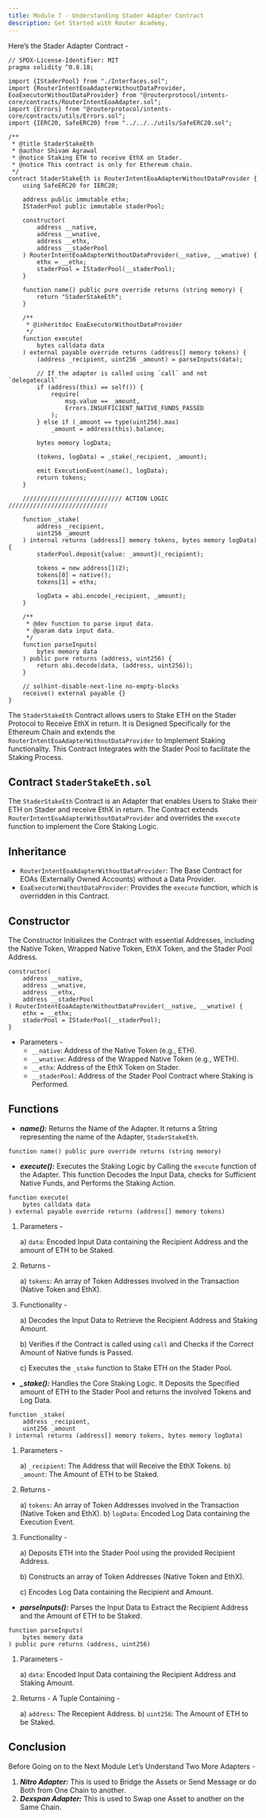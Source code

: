 ```yaml
---
title: Module 7 - Understanding Stader Adapter Contract 
description: Get Started with Router Academy.
---
```


Here’s the Stader Adapter Contract -

```
// SPDX-License-Identifier: MIT
pragma solidity ^0.8.18;

import {IStaderPool} from "./Interfaces.sol";
import {RouterIntentEoaAdapterWithoutDataProvider, EoaExecutorWithoutDataProvider} from "@routerprotocol/intents-core/contracts/RouterIntentEoaAdapter.sol";
import {Errors} from "@routerprotocol/intents-core/contracts/utils/Errors.sol";
import {IERC20, SafeERC20} from "../../../utils/SafeERC20.sol";

/**
 * @title StaderStakeEth
 * @author Shivam Agrawal
 * @notice Staking ETH to receive EthX on Stader.
 * @notice This contract is only for Ethereum chain.
 */
contract StaderStakeEth is RouterIntentEoaAdapterWithoutDataProvider {
    using SafeERC20 for IERC20;

    address public immutable ethx;
    IStaderPool public immutable staderPool;

    constructor(
        address __native,
        address __wnative,
        address __ethx,
        address __staderPool
    ) RouterIntentEoaAdapterWithoutDataProvider(__native, __wnative) {
        ethx = __ethx;
        staderPool = IStaderPool(__staderPool);
    }

    function name() public pure override returns (string memory) {
        return "StaderStakeEth";
    }

    /**
     * @inheritdoc EoaExecutorWithoutDataProvider
     */
    function execute(
        bytes calldata data
    ) external payable override returns (address[] memory tokens) {
        (address _recipient, uint256 _amount) = parseInputs(data);

        // If the adapter is called using `call` and not `delegatecall`
        if (address(this) == self()) {
            require(
                msg.value == _amount,
                Errors.INSUFFICIENT_NATIVE_FUNDS_PASSED
            );
        } else if (_amount == type(uint256).max)
            _amount = address(this).balance;

        bytes memory logData;

        (tokens, logData) = _stake(_recipient, _amount);

        emit ExecutionEvent(name(), logData);
        return tokens;
    }

    //////////////////////////// ACTION LOGIC ////////////////////////////

    function _stake(
        address _recipient,
        uint256 _amount
    ) internal returns (address[] memory tokens, bytes memory logData) {
        staderPool.deposit{value: _amount}(_recipient);

        tokens = new address[](2);
        tokens[0] = native();
        tokens[1] = ethx;

        logData = abi.encode(_recipient, _amount);
    }

    /**
     * @dev function to parse input data.
     * @param data input data.
     */
    function parseInputs(
        bytes memory data
    ) public pure returns (address, uint256) {
        return abi.decode(data, (address, uint256));
    }

    // solhint-disable-next-line no-empty-blocks
    receive() external payable {}
}
```

The `StaderStakeEth` Contract allows users to Stake ETH on the Stader Protocol to Receive EthX in return. It is Designed Specifically for the Ethereum Chain and extends the `RouterIntentEoaAdapterWithoutDataProvider` to Implement Staking functionality. This Contract Integrates with the Stader Pool to facilitate the Staking Process.

## Contract `StaderStakeEth.sol`

The `StaderStakeEth` Contract is an Adapter that enables Users to Stake their ETH on Stader and receive EthX in return. The Contract extends `RouterIntentEoaAdapterWithoutDataProvider` and overrides the `execute` function to implement the Core Staking Logic.

## Inheritance

- `RouterIntentEoaAdapterWithoutDataProvider`: The Base Contract for EOAs (Externally Owned Accounts) without a Data Provider.
- `EoaExecutorWithoutDataProvider`: Provides the `execute` function, which is overridden in this Contract.

## Constructor

The Constructor Initializes the Contract with essential Addresses, including the Native Token, Wrapped Native Token, EthX Token, and the Stader Pool Address.

```
constructor(
    address __native,
    address __wnative,
    address __ethx,
    address __staderPool
) RouterIntentEoaAdapterWithoutDataProvider(__native, __wnative) {
    ethx = __ethx;
    staderPool = IStaderPool(__staderPool);
}    
```

- Parameters -
  - `__native`: Address of the Native Token (e.g., ETH).
  - `__wnative`: Address of the Wrapped Native Token (e.g., WETH).
  - `__ethx`: Address of the EthX Token on Stader.
  - `__staderPool`: Address of the Stader Pool Contract where Staking is Performed.

## Functions

- ***name():*** Returns the Name of the Adapter. It returns a String representing the name of the Adapter, `StaderStakeEth`.

```
function name() public pure override returns (string memory)
```

- ***execute():*** Executes the Staking Logic by Calling the `execute` function of the Adapter. This function Decodes the Input Data, checks for Sufficient Native Funds, and Performs the Staking Action.

```
function execute(
    bytes calldata data
) external payable override returns (address[] memory tokens)
```

1. Parameters -
   
    a) `data`: Encoded Input Data containing the Recipient Address and the amount of ETH to be Staked.

2. Returns -
   
    a) `tokens`: An array of Token Addresses involved in the Transaction (Native Token and EthX).

3. Functionality -
   
    a) Decodes the Input Data to Retrieve the Recipient Address and Staking Amount.

    b) Verifies if the Contract is called using `call` and Checks if the Correct Amount of Native funds is Passed.

    c) Executes the `_stake` function to Stake ETH on the Stader Pool.

- ***_stake():*** Handles the Core Staking Logic. It Deposits the Specified amount of ETH to the Stader Pool and returns the involved Tokens and Log Data.

```
function _stake(
    address _recipient,
    uint256 _amount
) internal returns (address[] memory tokens, bytes memory logData)
```

1. Parameters -
   
    a) `_recipient`: The Address that will Receive the EthX Tokens.
    b) `_amount`: The Amount of ETH to be Staked.

2. Returns -
   
    a) `tokens`: An array of Token Addresses involved in the Transaction (Native Token and EthX).
    b) `logData`: Encoded Log Data containing the Execution Event.

3. Functionality -
   
    a) Deposits ETH into the Stader Pool using the provided Recipient Address.

    b) Constructs an array of Token Addresses (Native Token and EthX).

    c) Encodes Log Data containing the Recipient and Amount.

- ***parseInputs():*** Parses the Input Data to Extract the Recipient Address and the Amount of ETH to be Staked.

```
function parseInputs(
    bytes memory data
) public pure returns (address, uint256)
```

1. Parameters -
   
    a) `data`: Encoded Input Data containing the Recipient Address and Staking Amount.

2. Returns - A Tuple Containing -
   
    a) `address`: The Recepient Address.
    b) `uint256`: The Amount of ETH to be Staked.

## Conclusion

Before Going on to the Next Module Let’s Understand Two More Adapters -

1. ***Nitro Adapter:*** This is used to Bridge the Assets or Send Message or do Both from One Chain to another.
2. ***Dexspan Adapter:*** This is used to Swap one Asset to another on the Same Chain.
